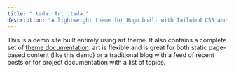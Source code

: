 ```yaml
---
title: ":tada: Art :tada:"
description: "A lightweight theme for Hugo built with Tailwind CSS and daisyUI components"
---
```


This is a demo site built entirely using art theme. It also contains a complete set of [theme documentation](). art is flexible and is great for both static page-based content (like this demo) or a traditional blog with a feed of recent posts or for project documentation with a list of topics.
